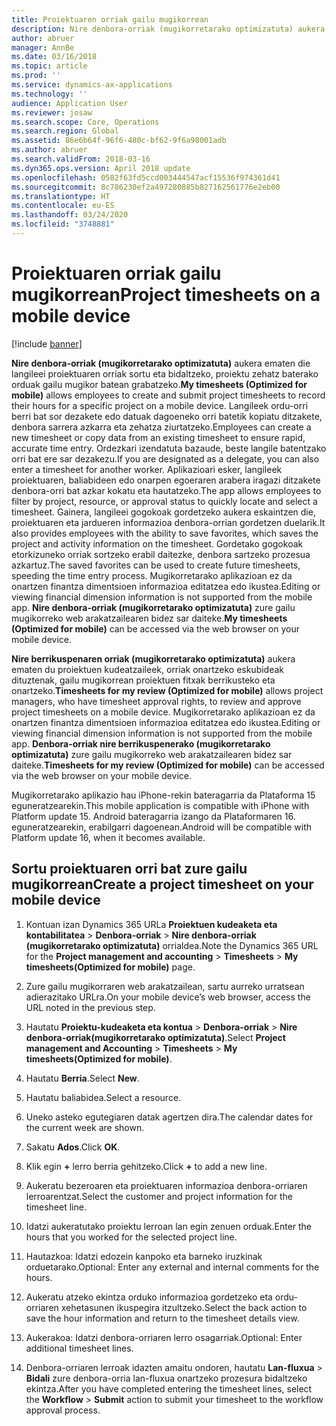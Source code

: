 ```yaml
---
title: Proiektuaren orriak gailu mugikorrean
description: Nire denbora-orriak (mugikorretarako optimizatuta) aukera ematen die langileei proiektuaren orriak sortu eta bidaltzeko, proiektu zehatz baterako orduak gailu mugikor batean grabatzeko.
author: abruer
manager: AnnBe
ms.date: 03/16/2018
ms.topic: article
ms.prod: ''
ms.service: dynamics-ax-applications
ms.technology: ''
audience: Application User
ms.reviewer: josaw
ms.search.scope: Core, Operations
ms.search.region: Global
ms.assetid: 86e6b64f-96f6-480c-bf62-9f6a98001adb
ms.author: abruer
ms.search.validFrom: 2018-03-16
ms.dyn365.ops.version: April 2018 update
ms.openlocfilehash: 0582f63fd5ccd003444547acf15536f974361d41
ms.sourcegitcommit: 8c786230ef2a497280885b827162561776e2eb00
ms.translationtype: HT
ms.contentlocale: eu-ES
ms.lasthandoff: 03/24/2020
ms.locfileid: "3748881"
---
```

# <a name="project-timesheets-on-a-mobile-device"></a><span data-ttu-id="a3527-103">Proiektuaren orriak gailu mugikorrean</span><span class="sxs-lookup"><span data-stu-id="a3527-103">Project timesheets on a mobile device</span></span>

[!include [banner](../includes/banner.md)]

<span data-ttu-id="a3527-104">**Nire denbora-orriak (mugikorretarako optimizatuta)** aukera ematen die langileei proiektuaren orriak sortu eta bidaltzeko, proiektu zehatz baterako orduak gailu mugikor batean grabatzeko.</span><span class="sxs-lookup"><span data-stu-id="a3527-104">**My timesheets (Optimized for mobile)** allows employees to create and submit project timesheets to record their hours for a specific project on a mobile device.</span></span> <span data-ttu-id="a3527-105">Langileek ordu-orri berri bat sor dezakete edo datuak dagoeneko orri batetik kopiatu ditzakete, denbora sarrera azkarra eta zehatza ziurtatzeko.</span><span class="sxs-lookup"><span data-stu-id="a3527-105">Employees can create a new timesheet or copy data from an existing timesheet to ensure rapid, accurate time entry.</span></span> <span data-ttu-id="a3527-106">Ordezkari izendatuta bazaude, beste langile batentzako orri bat ere sar dezakezu.</span><span class="sxs-lookup"><span data-stu-id="a3527-106">If you are designated as a delegate, you can also enter a timesheet for another worker.</span></span> <span data-ttu-id="a3527-107">Aplikazioari esker, langileek proiektuaren, baliabideen edo onarpen egoeraren arabera iragazi ditzakete denbora-orri bat azkar kokatu eta hautatzeko.</span><span class="sxs-lookup"><span data-stu-id="a3527-107">The app allows employees to filter by project, resource, or approval status to quickly locate and select a timesheet.</span></span> <span data-ttu-id="a3527-108">Gainera, langileei gogokoak gordetzeko aukera eskaintzen die, proiektuaren eta jardueren informazioa denbora-orrian gordetzen duelarik.</span><span class="sxs-lookup"><span data-stu-id="a3527-108">It also provides employees with the ability to save favorites, which saves the project and activity information on the timesheet.</span></span> <span data-ttu-id="a3527-109">Gordetako gogokoak etorkizuneko orriak sortzeko erabil daitezke, denbora sartzeko prozesua azkartuz.</span><span class="sxs-lookup"><span data-stu-id="a3527-109">The saved favorites can be used to create future timesheets, speeding the time entry process.</span></span> <span data-ttu-id="a3527-110">Mugikorretarako aplikazioan ez da onartzen finantza dimentsioen informazioa editatzea edo ikustea.</span><span class="sxs-lookup"><span data-stu-id="a3527-110">Editing or viewing financial dimension information is not supported from the mobile app.</span></span> <span data-ttu-id="a3527-111">**Nire denbora-orriak (mugikorretarako optimizatuta)** zure gailu mugikorreko web arakatzailearen bidez sar daiteke.</span><span class="sxs-lookup"><span data-stu-id="a3527-111">**My timesheets (Optimized for mobile)** can be accessed via the web browser on your mobile device.</span></span>

<span data-ttu-id="a3527-112">**Nire berrikuspenaren orriak (mugikorretarako optimizatuta)** aukera ematen du proiektuen kudeatzaileek, orriak onartzeko eskubideak dituztenak, gailu mugikorrean proiektuen fitxak berrikusteko eta onartzeko.</span><span class="sxs-lookup"><span data-stu-id="a3527-112">**Timesheets for my review (Optimized for mobile)** allows project managers, who have timesheet approval rights, to review and approve project timesheets on a mobile device.</span></span> <span data-ttu-id="a3527-113">Mugikorretarako aplikazioan ez da onartzen finantza dimentsioen informazioa editatzea edo ikustea.</span><span class="sxs-lookup"><span data-stu-id="a3527-113">Editing or viewing financial dimension information is not supported from the mobile app.</span></span> <span data-ttu-id="a3527-114">**Denbora-orriak nire berrikuspenerako (mugikorretarako optimizatuta)** zure gailu mugikorreko web arakatzailearen bidez sar daiteke.</span><span class="sxs-lookup"><span data-stu-id="a3527-114">**Timesheets for my review (Optimized for mobile)** can be accessed via the web browser on your mobile device.</span></span>

<span data-ttu-id="a3527-115">Mugikorretarako aplikazio hau iPhone-rekin bateragarria da Plataforma 15 eguneratzearekin.</span><span class="sxs-lookup"><span data-stu-id="a3527-115">This mobile application is compatible with iPhone with Platform update 15.</span></span>
<span data-ttu-id="a3527-116">Android bateragarria izango da Plataformaren 16. eguneratzearekin, erabilgarri dagoenean.</span><span class="sxs-lookup"><span data-stu-id="a3527-116">Android will be compatible with Platform update 16, when it becomes available.</span></span>

## <a name="create-a-project-timesheet-on-your-mobile-device"></a><span data-ttu-id="a3527-117">Sortu proiektuaren orri bat zure gailu mugikorrean</span><span class="sxs-lookup"><span data-stu-id="a3527-117">Create a project timesheet on your mobile device</span></span>

1.  <span data-ttu-id="a3527-118">Kontuan izan Dynamics 365 URLa **Proiektuen kudeaketa eta kontabilitatea** \> **Denbora-orriak** \> **Nire denbora-orriak (mugikorretarako optimizatuta)** orrialdea.</span><span class="sxs-lookup"><span data-stu-id="a3527-118">Note the Dynamics 365 URL for the **Project management and accounting** \> **Timesheets** \> **My timesheets(Optimized for mobile)** page.</span></span>

2.  <span data-ttu-id="a3527-119">Zure gailu mugikorraren web arakatzailean, sartu aurreko urratsean adierazitako URLra.</span><span class="sxs-lookup"><span data-stu-id="a3527-119">On your mobile device’s web browser, access the URL noted in the previous step.</span></span>
 
3.  <span data-ttu-id="a3527-120">Hautatu **Proiektu-kudeaketa eta kontua** \> **Denbora-orriak** \> **Nire denbora-orriak(mugikorretarako optimizatuta)**.</span><span class="sxs-lookup"><span data-stu-id="a3527-120">Select **Project management and Accounting** \> **Timesheets** \> **My timesheets(Optimized for mobile)**.</span></span>

4.  <span data-ttu-id="a3527-121">Hautatu **Berria**.</span><span class="sxs-lookup"><span data-stu-id="a3527-121">Select **New**.</span></span>

5.  <span data-ttu-id="a3527-122">Hautatu baliabidea.</span><span class="sxs-lookup"><span data-stu-id="a3527-122">Select a resource.</span></span>

6.  <span data-ttu-id="a3527-123">Uneko asteko egutegiaren datak agertzen dira.</span><span class="sxs-lookup"><span data-stu-id="a3527-123">The calendar dates for the current week are shown.</span></span>

7.  <span data-ttu-id="a3527-124">Sakatu **Ados**.</span><span class="sxs-lookup"><span data-stu-id="a3527-124">Click **OK**.</span></span>

8.  <span data-ttu-id="a3527-125">Klik egin **+** lerro berria gehitzeko.</span><span class="sxs-lookup"><span data-stu-id="a3527-125">Click **+** to add a new line.</span></span>

9.  <span data-ttu-id="a3527-126">Aukeratu bezeroaren eta proiektuaren informazioa denbora-orriaren lerroarentzat.</span><span class="sxs-lookup"><span data-stu-id="a3527-126">Select the customer and project information for the timesheet line.</span></span>

10. <span data-ttu-id="a3527-127">Idatzi aukeratutako proiektu lerroan lan egin zenuen orduak.</span><span class="sxs-lookup"><span data-stu-id="a3527-127">Enter the hours that you worked for the selected project line.</span></span>

11. <span data-ttu-id="a3527-128">Hautazkoa: Idatzi edozein kanpoko eta barneko iruzkinak orduetarako.</span><span class="sxs-lookup"><span data-stu-id="a3527-128">Optional: Enter any external and internal comments for the hours.</span></span>

12. <span data-ttu-id="a3527-129">Aukeratu atzeko ekintza orduko informazioa gordetzeko eta ordu-orriaren xehetasunen ikuspegira itzultzeko.</span><span class="sxs-lookup"><span data-stu-id="a3527-129">Select the back action to save the hour information and return to the timesheet details view.</span></span>

13. <span data-ttu-id="a3527-130">Aukerakoa: Idatzi denbora-orriaren lerro osagarriak.</span><span class="sxs-lookup"><span data-stu-id="a3527-130">Optional: Enter additional timesheet lines.</span></span>

14. <span data-ttu-id="a3527-131">Denbora-orriaren lerroak idazten amaitu ondoren, hautatu **Lan-fluxua** \> **Bidali** zure denbora-orria lan-fluxua onartzeko prozesura bidaltzeko ekintza.</span><span class="sxs-lookup"><span data-stu-id="a3527-131">After you have completed entering the timesheet lines, select the **Workflow** \> **Submit** action to submit your timesheet to the workflow approval process.</span></span>
